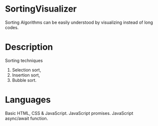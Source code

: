# SortingVisualizer

Sorting Algorithms can be easily understood by visualizing instead of long codes.

# Description
Sorting techniques 
1. Selection sort,
2. Insertion sort,
3. Bubble sort.

# Languages
Basic HTML, CSS & JavaScript.
JavaScript promises.
JavaScript async/await function.

